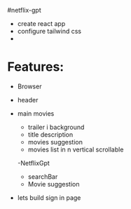 #netflix-gpt

- create react app
- configure tailwind css
- 

# Features:

- Browser
 - header
 - main movies
    - trailer i background
    - title description 
    - movies suggestion
    - movies list in n vertical scrollable
     
     -NetflixGpt
     - searchBar
     - Movie suggestion


- lets build sign in page
